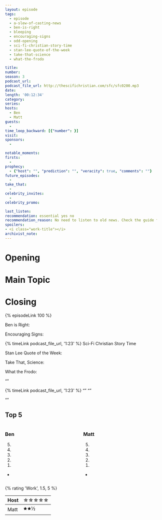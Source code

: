 ```yaml
---
layout: episode
tags:
  - episode
  - a-slew-of-casting-news
  - ben-is-right
  - bleeping
  - encouraging-signs
  - odd-opening
  - sci-fi-christian-story-time
  - stan-lee-quote-of-the-week
  - take-that-science
  - what-the-frodo

title: 
number: 
season: 3
podcast_url: 
podcast_file_url: http://thescifichristian.com/sfc/sfc0200.mp3
date: 
length: '00:12:34'
category: 
series: 
hosts:
  - Ben
  - Matt
guests:
  - 
time_loop_backward: [{"number": }]
visit: 
sponsors:
  - 

notable_moments:
firsts:
  - 
prophecy: 
  - {"host": "", "prediction": "", "veracity": true, "comments": ""}
future_episodes:
  - 
take_that:
  - 
celebrity_invites: 
  - 
celebrity_promo: 

last_listen: 
recommendation: essential yes no
recommendation_reason: No need to listen to old news. Check the guide for what's interesting in hindsight.|Any notable feedback is included in the guide.
spoilers: 
- <i class="work-title"></i>
archivist_note: 
---
```

# Opening


# Main Topic


# Closing

{% episodeLink 100 %}

Ben is Right: 

Encouraging Signs: 
  
{% timeLink podcast_file_url, '1:23' %}  Sci-Fi Christian Story Time

Stan Lee Quote of the Week: 

Take That, Science: 

What the Frodo: 

<q class="archivist inline"></q>

<i class="work-title"></i>

<div class="quote">
  {% timeLink podcast_file_url, '1:23' %}
  <span class="quote-context is-size-6"></span>
  <q class="ben"></q>
  <q class="matt"></q>
</div>

<q data-name="non host"></q>

<div class="top-five">
  <h2 class="has-text-centered">Top 5 </h2>
  <div class="columns">
    <div class="column ben">
      <h3>Ben</h3>
      <ol reversed>
        <li>
        <li>
        <li>
        <li>
        <li>
      </ol>
      <ul class="runner-ups">
        <li>
      </ul>
    </div>
    <div class="column matt">
      <h3>Matt</h3>
      <ol reversed>
        <li>
        <li>
        <li>
        <li>
        <li>
      </ol>
      <ul class="runner-ups">
        <li>
      </ul>
    </div>
  </div>
</div>

{% rating 'Work', 1.5, 5 %}

<table class="table is-striped rating">
  <thead>
    <tr>
      <th>Host</th>
      <th>☆☆☆☆☆</th>
    </tr>
  </thead>
  <tbody>
    <tr>
      <td>Matt</td>
      <td>🟊🟊½</td>
    </tr>
  </tbody>
</table>
